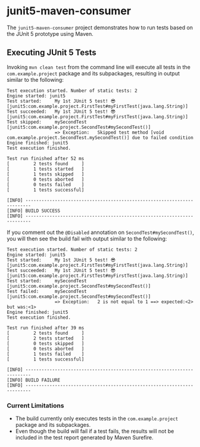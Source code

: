 # junit5-maven-consumer

The `junit5-maven-consumer` project demonstrates how to run tests based on the JUnit 5 prototype using Maven.

## Executing JUnit 5 Tests

Invoking `mvn clean test` from the command line will execute all tests in the `com.example.project` package and its subpackages, resulting in output similar to the following:

```
Test execution started. Number of static tests: 2
Engine started: junit5
Test started:     My 1st JUnit 5 test! 😎 [junit5:com.example.project.FirstTest#myFirstTest(java.lang.String)]
Test succeeded:   My 1st JUnit 5 test! 😎 [junit5:com.example.project.FirstTest#myFirstTest(java.lang.String)]
Test skipped:     mySecondTest [junit5:com.example.project.SecondTest#mySecondTest()]
                  => Exception:   Skipped test method [void com.example.project.SecondTest.mySecondTest()] due to failed condition
Engine finished: junit5
Test execution finished.

Test run finished after 52 ms
[         2 tests found     ]
[         1 tests started   ]
[         1 tests skipped   ]
[         0 tests aborted   ]
[         0 tests failed    ]
[         1 tests successful]

[INFO] ------------------------------------------------------------------------
[INFO] BUILD SUCCESS
[INFO] ------------------------------------------------------------------------
```

If you comment out the `@Disabled` annotation on `SecondTest#mySecondTest()`, you will then see the build fail with output similar to the following:

```
Test execution started. Number of static tests: 2
Engine started: junit5
Test started:     My 1st JUnit 5 test! 😎 [junit5:com.example.project.FirstTest#myFirstTest(java.lang.String)]
Test succeeded:   My 1st JUnit 5 test! 😎 [junit5:com.example.project.FirstTest#myFirstTest(java.lang.String)]
Test started:     mySecondTest [junit5:com.example.project.SecondTest#mySecondTest()]
Test failed:      mySecondTest [junit5:com.example.project.SecondTest#mySecondTest()]
                  => Exception:   2 is not equal to 1 ==> expected:<2> but was:<1>
Engine finished: junit5
Test execution finished.

Test run finished after 39 ms
[         2 tests found     ]
[         2 tests started   ]
[         0 tests skipped   ]
[         0 tests aborted   ]
[         1 tests failed    ]
[         1 tests successful]

[INFO] ------------------------------------------------------------------------
[INFO] BUILD FAILURE
[INFO] ------------------------------------------------------------------------
```

### Current Limitations

- The build currently only executes tests in the `com.example.project` package and its subpackages.
- Even though the build will fail if a test fails, the results will not be included in the test report generated by Maven Surefire.

